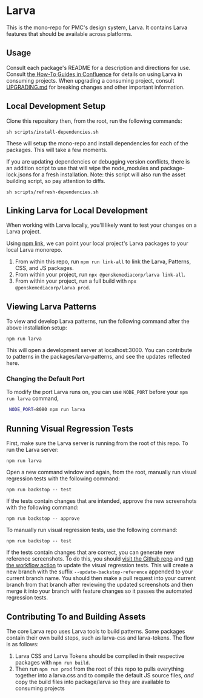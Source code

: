 # Larva

This is the mono-repo for PMC's design system, Larva. It contains Larva features that should be available across platforms.

## Usage

Consult each package's README for a description and directions for use.
Consult [the How-To Guides in Confluence](https://confluence.pmcdev.io/x/UBOeAw)
for details on using Larva in consuming projects. When upgrading a consuming
project, consult [UPGRADING.md](./UPGRADING.md) for breaking changes and other
important information.

## Local Development Setup

Clone this repository then, from the root, run the following commands:

```
sh scripts/install-dependencies.sh
```

These will setup the mono-repo and install dependencies for each of the packages. This will take a few moments.

If you are updating dependencies or debugging version conflicts, there is an addition script to use that will wipe the node_modules and package-lock.jsons for a fresh installation. Note: this script will also run the asset building script, so pay attention to diffs.

```
sh scripts/refresh-dependencies.sh
```

## Linking Larva for Local Development
When working with Larva locally, you'll likely want to test your changes on a Larva project.

Using [npm link](https://docs.npmjs.com/cli/v8/commands/npm-link), we can point your local project's Larva packages to your local Larva monorepo.

1. From within this repo, run `npm run link-all` to link the Larva, Patterns, CSS, and JS packages.
1. From within your project, run `npx @penskemediacorp/larva link-all`.
1. From within your project, run a full build with `npx @penskemediacorp/larva prod`.

## Viewing Larva Patterns

To view and develop Larva patterns, run the following command after the above installation setup:

```
npm run larva
```

This will open a development server at localhost:3000. You can contribute to patterns in the packages/larva-patterns, and see the updates reflected here.

### Changing the Default Port

To modify the port Larva runs on, you can use `NODE_PORT` before your `npm run larva` command,

```bash
 NODE_PORT=8080 npm run larva
 ```

## Running Visual Regression Tests

First, make sure the Larva server is running from the root of this repo. To run the Larva server:

```
npm run larva
```

Open a new command window and again, from the root, manually run visual regression tests with the following command:
```
npm run backstop -- test
```

If the tests contain changes that are intended, approve the new screenshots with the following command:
```
npm run backstop -- approve
```

To manually run visual regression tests, use the following command:

```
npm run backstop -- test
```

If the tests contain changes that are correct, you can generate new reference screenshots. To do this, you should [visit the Github repo](https://github.com/penske-media-corp/pmc-larva/actions/workflows/approval.yml) and [run the workflow action](https://github.blog/changelog/2020-07-06-github-actions-manual-triggers-with-workflow_dispatch/) to update the visual regression tests. This will create a new branch with the suffix `--update-backstop-reference` appended to your current branch name. You should then make a pull request into your current branch from that branch after reviewing the updated screenshots and then merge it into your branch with feature changes so it passes the automated regression tests.

## Contributing To and Building Assets

The core Larva repo uses Larva tools to build patterns. Some packages contain their own build steps, such as larva-css and larva-tokens. The flow is as follows:

1. Larva CSS and Larva Tokens should be compiled in their respective packages with `npm run build`.
2. Then run `npm run prod` from the root of this repo to pulls everything together into a larva.css and to compile the default JS source files, _and_ copy the build files into package/larva so they are available to consuming projects
